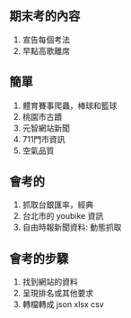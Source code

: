 ## 期末考的內容
1. 宣告每個考法
2. 早點高歌離席



## 簡單
1. 體育賽事爬蟲，棒球和籃球
2. 桃園市古蹟
3. 元智網站新聞
3. 711門市資訊
4. 空氣品質

## 會考的
1. 抓取台銀匯率，經典
2. 台北市的 youbike 資訊
3. 自由時報新聞資料: 動態抓取 

## 會考的步驟
1. 找到網站的資料
2. 呈現排名或其他要求
3. 轉檔轉成 json xlsx csv